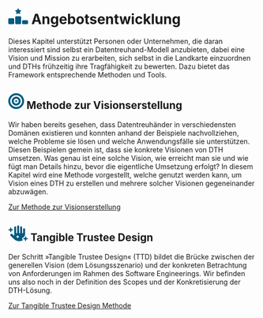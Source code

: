 # ![](../assets/images/star.svg) Angebotsentwicklung

Dieses Kapitel unterstützt Personen oder Unternehmen, die daran interessiert sind selbst ein Datentreuhand-Modell anzubieten, dabei eine Vision und Mission zu erarbeiten, sich selbst in die Landkarte einzuordnen und DTHs frühzeitig ihre Tragfähigkeit zu bewerten. Dazu bietet das Framework entsprechende Methoden und Tools.

## ![](../assets/images/bullseye.svg) Methode zur Visionserstellung

Wir haben bereits gesehen, dass Datentreuhänder in verschiedensten Domänen existieren und konnten anhand der Beispiele nachvollziehen, welche Probleme sie lösen und welche Anwendungsfälle sie unterstützen. Diesen Beispielen gemein ist, dass sie konkrete Visionen von DTH umsetzen. Was genau ist eine solche Vision, wie erreicht man sie und wie fügt man Details hinzu, bevor die eigentliche Umsetzung erfolgt? In diesem Kapitel wird eine Methode vorgestellt, welche genutzt werden kann, um Vision eines DTH zu erstellen und mehrere solcher Visionen gegeneinander abzuwägen.

[Zur Methode zur Visionserstellung](Methode%20zur%20Visionserstellung)

## ![](../assets/images/hand-sparkles.svg) Tangible Trustee Design

Der Schritt »Tangible Trustee Design« (TTD) bildet die Brücke zwischen der generellen Vision (dem Lösungsszenario) und der konkreten Betrachtung von Anforderungen im Rahmen des Software Engineerings. Wir befinden uns also noch in der Definition des Scopes und der Konkretisierung der DTH-Lösung.


[Zur Tangible Trustee Design Methode](Tangible%20Trustee%20Design)
